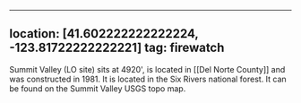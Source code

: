 
---
location: [41.602222222222224, -123.81722222222221]
tag: firewatch
---

Summit Valley (LO site) sits at 4920', is located in [[Del Norte County]] and was constructed in 1981. It is located in the Six Rivers national forest. It can be found on the Summit Valley USGS topo map.
